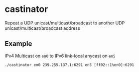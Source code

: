 # castinator
Repeat a UDP unicast/multicast/broadcast to another UDP unicast/multicast/broadcast address

## Example

IPv4 Multicast on `en0` to IPv6 link-local anycast on `en5`

    ./castinator en0 239.255.137.1:6291 en5 [ff02::1%en0]:6291
